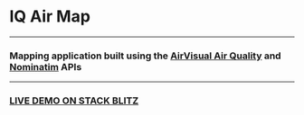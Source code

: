 # IQ Air Map

---

### Mapping application built using the [AirVisual Air Quality](https://www.iqair.com/us/) and [Nominatim](https://nominatim.org/release-docs/develop/api/Overview/) APIs

---

### [LIVE DEMO ON STACK BLITZ](https://iq-air-map.stackblitz.io)
